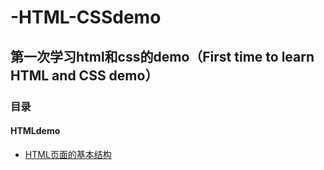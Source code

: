 # -HTML-CSSdemo
## 第一次学习html和css的demo（First time to learn HTML and CSS demo）
### 目录  
#### HTMLdemo 
* [HTML页面的基本结构](https://github.com/Hemyhcy/-HTML-CSSdemo/blob/master/HTML%26CSS/HTMLdemo/01HTML%E9%A1%B5%E9%9D%A2%E5%9F%BA%E6%9C%AC%E7%BB%93%E6%9E%84.html)  
